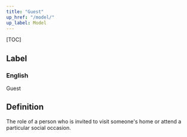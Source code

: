 ```yaml
---
title: "Guest"
up_href: "/model/"
up_label: Model
---
```


[TOC]

## Label

### English
Guest


## Definition
The role of a person who is invited to visit someone's home or attend a particular social occasion. 


    
